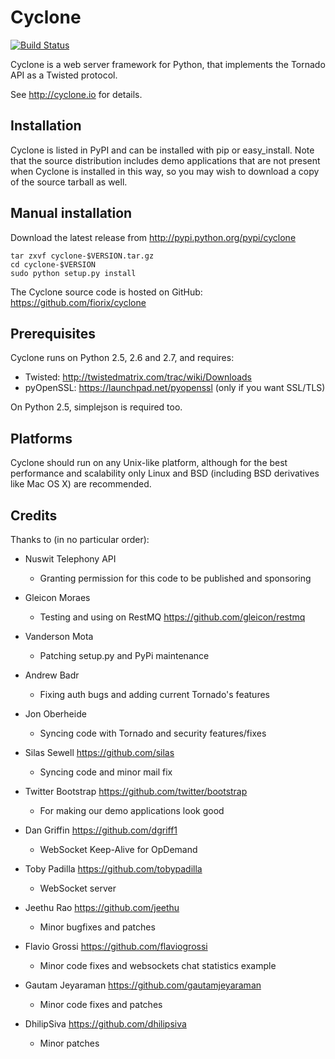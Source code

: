 Cyclone
=======

[![Build Status](https://travis-ci.org/fiorix/cyclone.svg?branch=master)](https://travis-ci.org/fiorix/cyclone)

Cyclone is a web server framework for Python, that implements the Tornado API
as a Twisted protocol.

See http://cyclone.io for details.

Installation
------------

Cyclone is listed in PyPI and can be installed with pip or easy_install.
Note that the source distribution includes demo applications that are not
present when Cyclone is installed in this way, so you may wish to download a
copy of the source tarball as well.

Manual installation
-------------------

Download the latest release from http://pypi.python.org/pypi/cyclone

    tar zxvf cyclone-$VERSION.tar.gz
    cd cyclone-$VERSION
    sudo python setup.py install

The Cyclone source code is hosted on GitHub: https://github.com/fiorix/cyclone

Prerequisites
-------------

Cyclone runs on Python 2.5, 2.6 and 2.7, and requires:

- Twisted: http://twistedmatrix.com/trac/wiki/Downloads
- pyOpenSSL: https://launchpad.net/pyopenssl (only if you want SSL/TLS)

On Python 2.5, simplejson is required too.

Platforms
---------

Cyclone should run on any Unix-like platform, although for the best
performance and scalability only Linux and BSD (including BSD derivatives like
Mac OS X) are recommended.

Credits
-------

Thanks to (in no particular order):

- Nuswit Telephony API
  - Granting permission for this code to be published and sponsoring

- Gleicon Moraes
  - Testing and using on RestMQ <https://github.com/gleicon/restmq>

- Vanderson Mota
  - Patching setup.py and PyPi maintenance

- Andrew Badr
  - Fixing auth bugs and adding current Tornado's features

- Jon Oberheide
  - Syncing code with Tornado and security features/fixes

- Silas Sewell <https://github.com/silas>
  - Syncing code and minor mail fix

- Twitter Bootstrap <https://github.com/twitter/bootstrap>
  - For making our demo applications look good

- Dan Griffin <https://github.com/dgriff1>
  - WebSocket Keep-Alive for OpDemand

- Toby Padilla <https://github.com/tobypadilla>
  - WebSocket server

- Jeethu Rao <https://github.com/jeethu>
  - Minor bugfixes and patches

- Flavio Grossi <https://github.com/flaviogrossi>
  - Minor code fixes and websockets chat statistics example

- Gautam Jeyaraman <https://github.com/gautamjeyaraman>
  - Minor code fixes and patches

- DhilipSiva <https://github.com/dhilipsiva>
  - Minor patches
